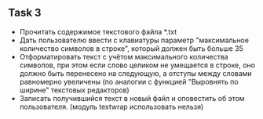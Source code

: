 ## Task 3

* Прочитать содержимое текстового файла *.txt
* Дать пользователю ввести с клавиатуры параметр "максимальное количество символов в строке", который должен быть больше 35
* Отформатировать текст с учётом максимального количества символов, при этом если слово целиком не умещается в строке, оно должно быть перенесено на следующую, а отступы между словами равномерно увеличены (по аналогии с функцией "Выровнять по ширине" текстовых редакторов)
* Записать получившийся текст в новый файл и оповестить об этом пользователя.
(модуль textwrap использовать нельзя)
